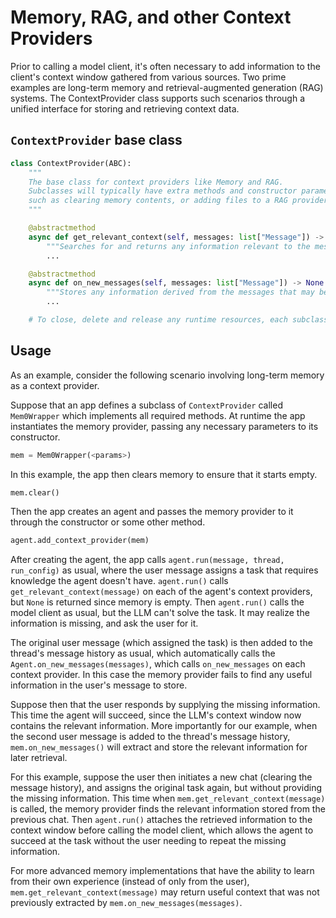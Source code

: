 # Memory, RAG, and other Context Providers

Prior to calling a model client, it's often necessary to add information to the client's context window gathered from various sources.
Two prime examples are long-term memory and retrieval-augmented generation (RAG) systems.
The ContextProvider class supports such scenarios through a unified interface for storing and retrieving context data.

## `ContextProvider` base class

```python
class ContextProvider(ABC):
    """
    The base class for context providers like Memory and RAG.
    Subclasses will typically have extra methods and constructor parameters for specific functionality,
    such as clearing memory contents, or adding files to a RAG provider. 
    """

    @abstractmethod
    async def get_relevant_context(self, messages: list["Message"]) -> ProvidedContext | None:
        """Searches for and returns any information relevant to the messages."""
        ...

    @abstractmethod
    async def on_new_messages(self, messages: list["Message"]) -> None:
        """Stores any information derived from the messages that may be useful to retrieve later."""
        ...

    # To close, delete and release any runtime resources, each subclass should override the built-in Python `del` method.    
```

## Usage

As an example, consider the following scenario involving long-term memory as a context provider.

Suppose that an app defines a subclass of `ContextProvider` called `Mem0Wrapper` which implements all required methods.
At runtime the app instantiates the memory provider, passing any necessary parameters to its constructor.
```python
mem = Mem0Wrapper(<params>)
```

In this example, the app then clears memory to ensure that it starts empty.
```python
mem.clear()
```

Then the app creates an agent and passes the memory provider to it through the constructor or some other method.
```python
agent.add_context_provider(mem)
```

After creating the agent, the app calls `agent.run(message, thread, run_config)` as usual,
where the user message assigns a task that requires knowledge the agent doesn't have.
`agent.run()` calls `get_relevant_context(message)` on each of the agent's context providers,
but `None` is returned since memory is empty.
Then `agent.run()` calls the model client as usual, but the LLM can't solve the task.
It may realize the information is missing, and ask the user for it.

The original user message (which assigned the task) is then added to the thread's message history as usual,
which automatically calls the `Agent.on_new_messages(messages)`,
which calls `on_new_messages` on each context provider.
In this case the memory provider fails to find any useful information in the user's message to store.

Suppose then that the user responds by supplying the missing information.
This time the agent will succeed, since the LLM's context window now contains the relevant information.
More importantly for our example, when the second user message is added to the thread's message history,
`mem.on_new_messages()` will extract and store the relevant information for later retrieval.

For this example, suppose the user then initiates a new chat (clearing the message history),
and assigns the original task again, but without providing the missing information.
This time when `mem.get_relevant_context(message)` is called, the memory provider finds the relevant information stored from the previous chat.
Then `agent.run()` attaches the retrieved information to the context window before calling the model client,
which allows the agent to succeed at the task without the user needing to repeat the missing information.

For more advanced memory implementations that have the ability to learn from their own experience
(instead of only from the user), `mem.get_relevant_context(message)` may return useful context
that was not previously extracted by `mem.on_new_messages(messages)`.
